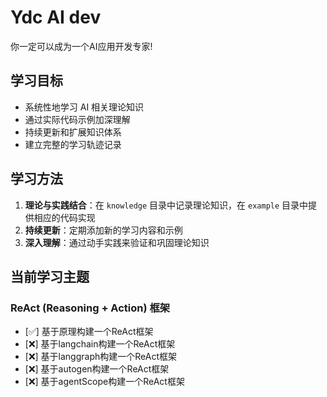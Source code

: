 # Ydc AI dev
你一定可以成为一个AI应用开发专家!

## 学习目标

- 系统性地学习 AI 相关理论知识
- 通过实际代码示例加深理解
- 持续更新和扩展知识体系
- 建立完整的学习轨迹记录

## 学习方法

1. **理论与实践结合**：在 `knowledge` 目录中记录理论知识，在 `example` 目录中提供相应的代码实现
2. **持续更新**：定期添加新的学习内容和示例
3. **深入理解**：通过动手实践来验证和巩固理论知识

## 当前学习主题

### ReAct (Reasoning + Action) 框架
- [✅] 基于原理构建一个ReAct框架
- [❌] 基于langchain构建一个ReAct框架
- [❌] 基于langgraph构建一个ReAct框架
- [❌] 基于autogen构建一个ReAct框架
- [❌] 基于agentScope构建一个ReAct框架


